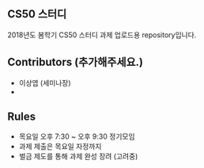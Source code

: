 ## CS50 스터디

2018년도 봄학기 CS50 스터디 과제 업로드용 repository입니다.


## Contributors (추가해주세요.)

- 이상엽 (세미나장)
-


## Rules

- 목요일 오후 7:30 ~ 오후 9:30 정기모임
- 과제 제출은 목요일 자정까지
- 벌금 제도를 통해 과제 완성 장려 (고려중)